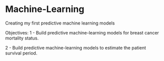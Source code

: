 # Machine-Learning
Creating my first predictive machine learning models



Objectives:
1 - Build predictive machine-learning models for breast cancer mortality status.

2 - Build predictive machine-learning models to estimate the patient survival period.
